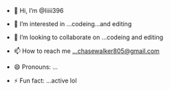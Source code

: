 - 👋 Hi, I’m @Iiiii396
- 👀 I’m interested in ...codeing...and editing 

- 💞️ I’m looking to collaborate on ...codeing and editing 
- 📫 How to reach me ...chasewalker805@gmail.com 
- 😄 Pronouns: ...
- ⚡ Fun fact: ...active lol

<!---
Iiiii396/Iiiii396 is a ✨ special ✨ repository because its `README.md` (this file) appears on your GitHub profile.
You can click the Preview link to take a look at your changes.
--->
